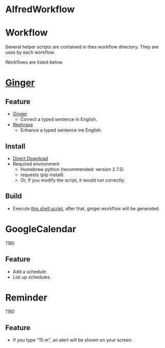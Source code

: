 AlfredWorkflow
==============

# Workflow

Several helper scripts are contained in thes workflow directory.
They are uses by each workflow.

Workflows are listed below.

# [Ginger](http://www.getginger.jp/)

## Feature

- [Ginger](http://www.getginger.jp/)
  - Correct a typed sentence in English.
- [Rephrase](http://www.gingersoftware.com/rephrase_jpn)
  - Enhance a typed sentence ine English.
  
## Install

- [Direct Download](https://github.com/mono0926/AlfredWorkflow/raw/master/ginger/ginger.alfredworkflow)
- Required environment
  - Homebrew python (recommended: version 2.7.5)
  - requests (pip install)
  - Or, if you modify the script, it would run correctly.

## Build

- Execute [this shell script](https://github.com/mono0926/AlfredWorkflow/blob/master/ginger/ginger.sh), after that, ginger.workflow will be generated.

# GoogleCalendar

TBD

## Feature

- Add a schedule.
- List up schedules.

# Reminder

TBD

## Feature

- If you type "15 m", an alert will be shown on your screen.